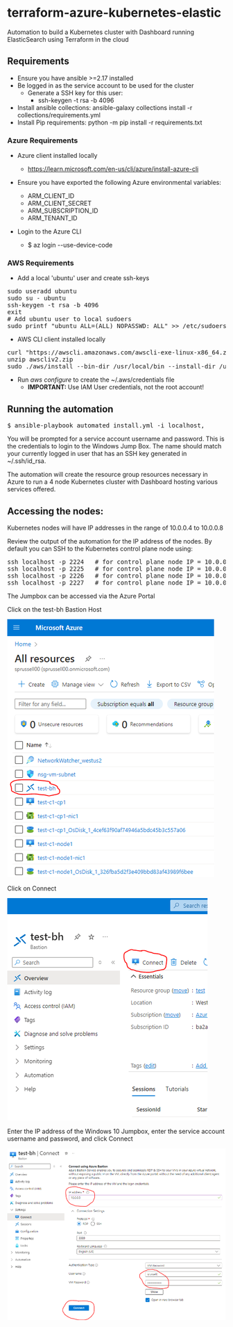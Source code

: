 # terraform-azure-kubernetes-elastic
Automation to build a Kubernetes cluster with Dashboard running ElasticSearch using Terraform in the cloud

## Requirements
- Ensure you have ansible >=2.17 installed
- Be logged in as the service account to be used for the cluster
    - Generate a SSH key for this user:
        - ssh-keygen -t rsa -b 4096
- Install ansible collections:  ansible-galaxy collections install -r collections/requirements.yml
- Install Pip requirements:  python -m pip install -r requirements.txt

### Azure Requirements
- Azure client installed locally
    -   https://learn.microsoft.com/en-us/cli/azure/install-azure-cli

- Ensure you have exported the following Azure environmental variables:
    - ARM_CLIENT_ID
    - ARM_CLIENT_SECRET
    - ARM_SUBSCRIPTION_ID
    - ARM_TENANT_ID

- Login to the Azure CLI
    - $ az login --use-device-code

### AWS Requirements
- Add a local 'ubuntu' user and create ssh-keys
<pre>
sudo useradd ubuntu
sudo su - ubuntu
ssh-keygen -t rsa -b 4096
exit
# Add ubuntu user to local sudoers
sudo printf "ubuntu ALL=(ALL) NOPASSWD: ALL" >> /etc/sudoers.d/ubuntu
</pre>

- AWS CLI client installed locally
<pre>
curl "https://awscli.amazonaws.com/awscli-exe-linux-x86_64.zip" -o "awscliv2.zip"
unzip awscliv2.zip
sudo ./aws/install --bin-dir /usr/local/bin --install-dir /usr/local/aws-cli --update
</pre>



- Run <i>aws configure</i> to create the ~/.aws/credentials file
  - <b>IMPORTANT: </b>Use IAM User credentials, not the root account!


## Running the automation
<pre>$ ansible-playbook automated_install.yml -i localhost,</pre>

You will be prompted for a service account username and password.  This is the credentials to login to the Windows Jump Box.  The name should match your currently logged in user that has an SSH key generated in ~/.ssh/id_rsa.

The automation will create the resource group resources necessary in Azure to run a 4 node Kubernetes cluster with Dashboard hosting various services offered.

## Accessing the nodes:
Kubernetes nodes will have IP addresses in the range of 10.0.0.4 to 10.0.0.8

Review the output of the automation for the IP address of the nodes.  By default you can SSH to the Kubernetes control plane node using:
<pre>
ssh localhost -p 2224   # for control plane node IP = 10.0.0.4
ssh localhost -p 2225   # for control plane node IP = 10.0.0.5
ssh localhost -p 2226   # for control plane node IP = 10.0.0.6
ssh localhost -p 2227   # for control plane node IP = 10.0.0.7
</pre>

The Jumpbox can be accessed via the Azure Portal

Click on the test-bh Bastion Host

![](images/azurebh1.PNG)

Click on Connect

![](images/azurebh2.PNG)

Enter the IP address of the Windows 10 Jumpbox, enter the service account username and password, and click Connect

![](images/azurebh3.PNG)
